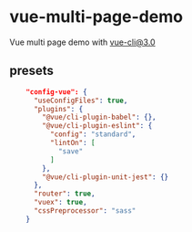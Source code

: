 # vue-multi-page-demo
Vue multi page demo with vue-cli@3.0

## presets

```json
    "config-vue": {
      "useConfigFiles": true,
      "plugins": {
        "@vue/cli-plugin-babel": {},
        "@vue/cli-plugin-eslint": {
          "config": "standard",
          "lintOn": [
            "save"
          ]
        },
        "@vue/cli-plugin-unit-jest": {}
      },
      "router": true,
      "vuex": true,
      "cssPreprocessor": "sass"
    }
```